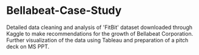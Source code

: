 # Bellabeat-Case-Study
Detailed data cleaning and analysis of 'FitBit' dataset downloaded through Kaggle to make recommendations for the growth of Bellabeat Corporation. Further visualization of the data using Tableau and preparation of a pitch deck on MS PPT.
